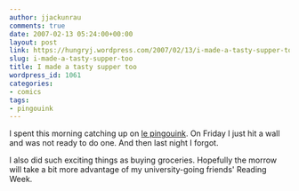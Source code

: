 ```yaml
---
author: jjackunrau
comments: true
date: 2007-02-13 05:24:00+00:00
layout: post
link: https://hungryj.wordpress.com/2007/02/13/i-made-a-tasty-supper-too/
slug: i-made-a-tasty-supper-too
title: I made a tasty supper too
wordpress_id: 1061
categories:
- comics
tags:
- pingouink
---
```


I spent this morning catching up on [le pingouink](http://webcomicsnation.com/hjp/pingouink).  On Friday I just hit a wall and was not ready to do one.  And then last night I forgot.  
  
I also did such exciting things as buying groceries.  Hopefully the morrow will take a bit more advantage of my university-going friends' Reading Week.
